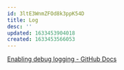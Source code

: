 ```yaml
---
id: 3ltE3WnmZFOd8k3ppK54D
title: Log
desc: ''
updated: 1633453904018
created: 1633453566053
---
```


[Enabling debug logging - GitHub Docs](https://docs.github.com/en/actions/monitoring-and-troubleshooting-workflows/enabling-debug-logging)


